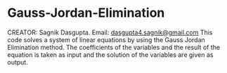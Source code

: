# Gauss-Jordan-Elimination
CREATOR: Sagnik Dasgupta.
Email: dasgupta4.sagnik@gmail.com
This code solves a system of linear equations by using the Gauss Jordan Elimination method. The coefficients of the variables and the result of the equation is taken as input and the solution of the variables are given as output.
